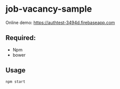 # job-vacancy-sample

Online demo: https://authtest-3494d.firebaseapp.com


## Required:

* Npm
* bower

## Usage
```
npm start
```
